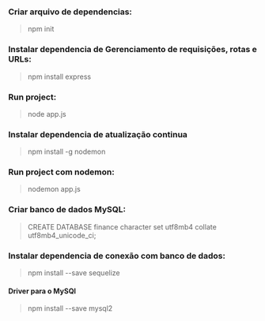 ### Criar arquivo de dependencias:
> npm init

### Instalar dependencia de Gerenciamento de requisições, rotas e URLs:
> npm install express

### Run project:
> node app.js

### Instalar dependencia de atualização continua
> npm install -g nodemon

### Run project com nodemon:
> nodemon app.js

### Criar banco de dados MySQL:
> CREATE DATABASE finance character set utf8mb4 collate utf8mb4_unicode_ci;

### Instalar dependencia de conexão com banco de dados:
> npm install --save sequelize
#### Driver para o MySQl
> npm install --save mysql2